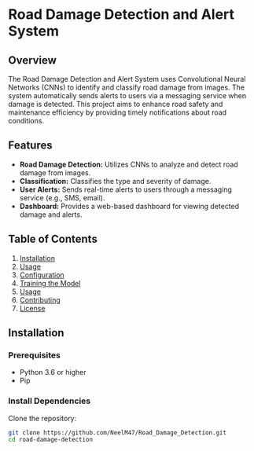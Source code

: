 # Road Damage Detection and Alert System

## Overview

The Road Damage Detection and Alert System uses Convolutional Neural Networks (CNNs) to identify and classify road damage from images. The system automatically sends alerts to users via a messaging service when damage is detected. This project aims to enhance road safety and maintenance efficiency by providing timely notifications about road conditions.

## Features

- **Road Damage Detection:** Utilizes CNNs to analyze and detect road damage from images.
- **Classification:** Classifies the type and severity of damage.
- **User Alerts:** Sends real-time alerts to users through a messaging service (e.g., SMS, email).
- **Dashboard:** Provides a web-based dashboard for viewing detected damage and alerts.

## Table of Contents

1. [Installation](#installation)
2. [Usage](#usage)
3. [Configuration](#configuration)
4. [Training the Model](#training-the-model)
5. [Usage](#usage)
6. [Contributing](#contributing)
7. [License](#license)

## Installation

### Prerequisites

- Python 3.6 or higher
- Pip

### Install Dependencies

Clone the repository:

```sh
git clone https://github.com/NeelM47/Road_Damage_Detection.git
cd road-damage-detection
